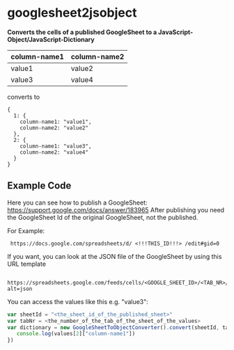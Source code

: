 # googlesheet2jsobject

__Converts the cells of a published GoogleSheet to a JavaScript-Object/JavaScript-Dictionary__

  column-name1|column-name2
  ------------|------------
  value1      |value2      
  value3      |value4      
 
  converts to
 
    {
      1: {
        column-name1: "value1",
        column-name2: "value2"
      },
      2: {
        column-name1: "value3",
        column-name2: "value4"
      }
    }
 
 ## Example Code

 Here you can see how to publish a GoogleSheet: https://support.google.com/docs/answer/183965
 After publishing you need the GoogleSheet Id of the original GoogleSheet, not the published.
 
 For Example:
     
     https://docs.google.com/spreadsheets/d/ <!!!THIS_ID!!!> /edit#gid=0

 If you want, you can look at the JSON file of the GoogleSheet by using this URL template
     
     https://spreadsheets.google.com/feeds/cells/<GOOGLE_SHEET_ID>/<TAB_NR>/public/full?alt=json

  You can access the values like this e.g. "value3":

  ```javascript
  var sheetId = "<the_sheet_id_of_the_published_sheet>"
  var tabNr = <the_number_of_the_tab_of_the_sheet_of_the_values>
  var dictionary = new GoogleSheetToObjectConverter().convert(sheetId, tabNr, function(values){
     console.log(values[2]["column-name1"])
  })
  ```



